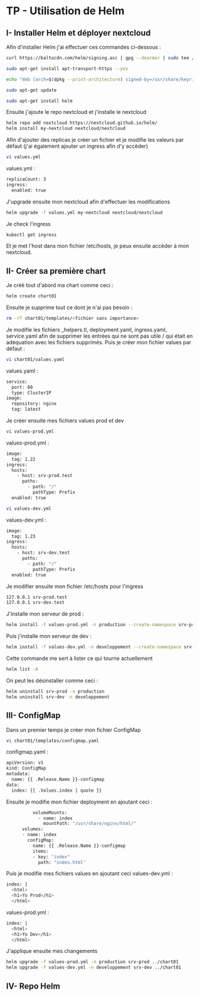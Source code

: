 # TP - Utilisation de Helm

## I- Installer Helm et déployer nextcloud
Afin d'installer Helm j'ai effectuer ces commandes ci-dessous :
```sh
curl https://baltocdn.com/helm/signing.asc | gpg --dearmor | sudo tee /usr/share/keyrings/helm.gpg > /dev/null
```
```sh
sudo apt-get install apt-transport-https --yes
```
```sh
echo "deb [arch=$(dpkg --print-architecture) signed-by=/usr/share/keyrings/helm.gpg] https://baltocdn.com/helm/stable/debian/ all main" | sudo tee /etc/apt/sources.list.d/helm-stable-debian.list
```
```sh
sudo apt-get update
```
```sh
sudo apt-get install helm
```
Ensuite j'ajoute le repo nextcloud et j'installe le nextcloud
```sh
helm repo add nextcloud https://nextcloud.github.io/helm/
helm install my-nextcloud nextcloud/nextcloud
```
Afin d'ajouter des replicas je créer un fichier et je modifie les valeurs par défaut (j'ai également ajouter un ingress afin d'y accèder)
```sh
vi values.yml
```
values.yml :
```sh
replicaCount: 3
ingress:
  enabled: true
```
J'upgrade ensuite mon nextcloud afin d'effectuer les modifications
```sh
helm upgrade -f values.yml my-nextcloud nextcloud/nextcloud
```
Je check l'ingress 
```sh
kubectl get ingress
```
Et je met l'host dans mon fichier /etc/hosts, je peux ensuite accèder à mon nextcloud.

## II- Créer sa première chart
Je créé tout d'abord ma chart comme ceci :
```sh
helm create chart01
```
Ensuite je supprime tout ce dont je n'ai pas besoin :
```sh
rm -rf chart01/templates/<fichier sans importance>
```
Je modifie les fichiers _helpers.tl, deployment.yaml, ingress.yaml, service.yaml afin de supprimer les entrées qui ne sont pas utile / qui était en adéquation avec les fichiers supprimés. Puis je créer mon fichier values par défaut :
```sh
vi chart01/values.yaml
```
values.yaml :
```sh
service:
  port: 80
  type: ClusterIP
image:
  repository: nginx
  tag: latest
```
Je créer ensuite mes fichiers values prod et dev
```sh
vi values-prod.yml
```
values-prod.yml :
```sh
image:
  tag: 1.22
ingress:
  hosts:
    - host: srv-prod.test
      paths:
        - path: "/"
          pathType: Prefix
  enabled: true
```
```sh
vi values-dev.yml 
```
values-dev.yml :
```sh
image:
  tag: 1.23
ingress:
  hosts:
    - host: srv-dev.test
      paths:
        - path: "/"
          pathType: Prefix
  enabled: true
```
Je modifier ensuite mon fichier /etc/hosts pour l'ingress
```sh
127.0.0.1 srv-prod.test
127.0.0.1 srv-dev.test
```
J'installe mon serveur de prod :
```sh
helm install -f values-prod.yml -n production --create-namespace srv-prod ../chart01
```
Puis j'installe mon serveur de dev :
```sh
helm install -f values-dev.yml -n developpement --create-namespace srv-dev ../chart01
```
Cette commande me sert à lister ce qui tourne actuellement
```sh
helm list -A
```
On peut les désinstaller comme ceci :
```sh
helm uninstall srv-prod -n production
helm uninstall srv-dev -n developpement
```

## III- ConfigMap
Dans un premier temps je créer mon fichier ConfigMap
```sh
vi chart01/templates/configmap.yaml
```
configmap.yaml :
```sh
apiVersion: v1
kind: ConfigMap
metadata:
  name: {{ .Release.Name }}-configmap
data:
  index: {{ .Values.index | quote }}
```
Ensuite je modifie mon fichier deployment en ajoutant ceci :
```sh
          volumeMounts:
            - name: index
              mountPath: "/usr/share/nginx/html/"
      volumes:
      - name: index
        configMap:
          name: {{ .Release.Name }}-configmap
          items:
          - key: "index"
            path: "index.html"
```
Puis je modifie mes fichiers values en ajoutant ceci
values-dev.yml :
```sh
index: |
  <html>
  <h1>Yo Prod</h1>
  </html>
```
values-prod.yml :
```sh
index: |
  <html>
  <h1>Yo Dev</h1>
  </html>
```
J'applique ensuite mes changements
```sh
helm upgrade -f values-prod.yml -n production srv-prod ../chart01
helm upgrade -f values-dev.yml -n developpement srv-dev ../chart01
```
## IV- Repo Helm
